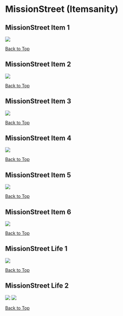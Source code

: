 # MissionStreet (Itemsanity)

## MissionStreet Item 1
![](./MissionStreet/item-1-1.png)

[Back to Top](#)

## MissionStreet Item 2
![](./MissionStreet/item-2-1.png)

[Back to Top](#)

## MissionStreet Item 3
![](./MissionStreet/item-3-1.png)

[Back to Top](#)

## MissionStreet Item 4
![](./MissionStreet/item-4-1.png)

[Back to Top](#)

## MissionStreet Item 5
![](./MissionStreet/item-5-1.png)

[Back to Top](#)

## MissionStreet Item 6
![](./MissionStreet/item-6-1.png)

[Back to Top](#)

## MissionStreet Life 1
![](./MissionStreet/life-1-1.png)

[Back to Top](#)

## MissionStreet Life 2
![](./MissionStreet/life-2-1.png)
![](./MissionStreet/life-2-2.png)

[Back to Top](#)


